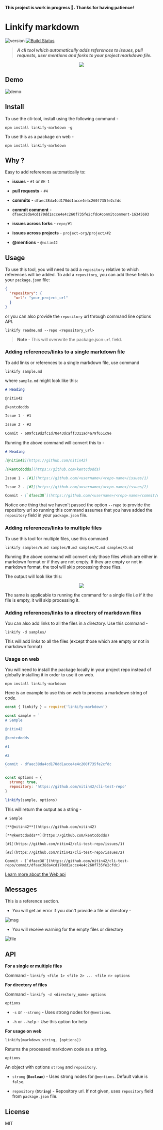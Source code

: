 **This project is work in progress 🚧. Thanks for having patience!**

# Linkify markdown

![version](https://img.shields.io/badge/version-1.0.0-brightgreen.svg)
[![Build Status](https://travis-ci.org/nitin42/linkify-markdown.svg?branch=master)](https://travis-ci.org/nitin42/linkify-markdown)

> ***A cli tool which automatically adds references to issues, pull requests, user mentions and forks to your project markdown file.***

<p align="center">
  <img src="https://gyazo.com/1518fc90b43476098c17ee268f911fce.png" />
</p>

## Demo

![demo](http://g.recordit.co/ZTPOJp7ouz.gif)

## Install

To use the cli-tool, install using the following command -

```
npm install linkify-markdown -g
```

To use this as a package on web -

```
npm install linkify-markdown
```

## Why ?

Easy to add references automatically to:

* **issues** - `#1` or `GH-1`

* **pull requests** - `#4`

* **commits** - `dfaec38da4cd170dd1acce4e4c260f735fe2cfdc`

* **commit comment** - `dfaec38da4cd170dd1acce4e4c260f735fe2cfdc#commitcomment-16345693`

* **issues across forks** - `repo/#1`

* **issues across projects** - `project-org/project/#2`

* **@mentions** - `@nitin42`

## Usage

To use this tool, you will need to add a `repository` relative to which references will be added. To add a `repository`, you can add these fields to your `package.json` file:

```json
{
  "repository": {
    "url": "your_project_url"
  }
}
```

or you can also provide the `repository` url through command line options API.

```
linkify readme.md --repo <repository_url>
```

> **Note** - This will overwrite the package.json `url` field.

### Adding references/links to a single markdown file

To add links or references to a single markdown file, use command

```
linkify sample.md
```

where `sample.md` might look like this:

```markdown
# Heading

@nitin42

@kentcdodds

Issue 1 - #1

Issue 2 - #2

Commit - 609fc19d2fc1d70e43dcaff3311ad4a79f651c9e
```

Running the above command will convert this to -

```markdown
# Heading

[@nitin42](https://github.com/nitin42)

[@kentcdodds](https://github.com/kentcdodds)

Issue 1 - [#1](https://github.com/<username>/<repo-name>/issues/1)

Issue 2 - [#2](https://github.com/<username>/<repo-name>/issues/2)

Commit - [`dfaec38`](https://github.com/<username>/<repo-name>/commit/dfaec38da4cd170dd1acce4e4c260f735fe2cfdc)
```

Notice one thing that we haven't passed the option `--repo` to provide the repository url so running this command assumes that you have added the `repository` field in your `package.json` file.

### Adding references/links to multiple files

To use this tool for multiple files, use this command

```
linkify samples/A.md samples/B.md samples/C.md samples/D.md
```

Running the above command will convert only those files which are either in markdown format or if they are not empty. If they are empty or not in markdown format, the tool will skip processing those files.

The output will look like this:

<p align="center">
  <img src="https://gyazo.com/16fb0cabaf2635afcf3bd71ec3012e7a.png" />
</p>

The same is applicable to running the command for a single file i.e if it the file is empty, it will skip processing it.

### Adding references/links to a directory of markdown files

You can also add links to all the files in a directory. Use this command -

```
linkify -d samples/
```

This will add links to all the files (except those which are empty or not in markdown format)

### Usage on web

You will need to install the package locally in your project repo instead of globally installing it in order to use it on web.

```
npm install linkify-markdown
```

Here is an example to use this on web to process a markdown string of code.

```js
const { linkify } = require('linkify-markdown')

const sample = `
# Sample

@nitin42

@kentcdodds

#1

#2

Commit - dfaec38da4cd170dd1acce4e4c260f735fe2cfdc
`

const options = {
  strong: true,
  repository: 'https://github.com/nitin42/cli-test-repo'
}

linkify(sample, options)
```

This will return the output as a string -

```
# Sample

[**@nitin42**](https://github.com/nitin42)

[**@kentcdodds**](https://github.com/kentcdodds)

[#1](https://github.com/nitin42/cli-test-repo/issues/1)

[#2](https://github.com/nitin42/cli-test-repo/issues/2)

Commit - [`dfaec38`](https://github.com/nitin42/cli-test-repo/commit/dfaec38da4cd170dd1acce4e4c260f735fe2cfdc)
```

[Learn more about the Web api](#api)

## Messages

This is a reference section.

* You will get an error if you don't provide a file or directory -

![msg](https://i.gyazo.com/ba53752071db872258fb7453d1dacf91.png)

* You will receive warning for the empty files or directory

![file](https://gyazo.com/34646a73d23b4dbe59beae9ba8765a37.png)

## API

**For a single or multiple files**

Command - `linkify <file 1> <file 2> ... <file n> options`

**For directory of files**

Command - `linkify -d <directory_name> options`

`options`

* `-s` or `--strong` - Uses strong nodes for `@mentions`.

* `-h` or `--help` - Use this option for help

**For usage on web**

`linkify(markdown_string, [options])`

Returns the processed markdown code as a string.

`options`

An object with options `strong` and `repository`.

* `strong` (**`Boolean`**) - Uses strong nodes for `@mentions`. Default value is `false`.

* `repository` (**`String`**) - Repository url. If not given, uses `repository` field from `package.json` file.


## License

MIT

